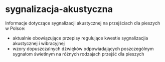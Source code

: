 # sygnalizacja-akustyczna

Informacje dotyczące sygnalizacji akustycznej na przejściach dla pieszych w Polsce:
* aktualnie obowiązujące przepisy regulujące kwestie sygnalizacjia akustycznej i wibracyjnej
* wzory dopuszczalnych dźwięków odpowiadających poszczególnym sygnałom świetlnym na różnych rodzajach przejść dla pieszych
